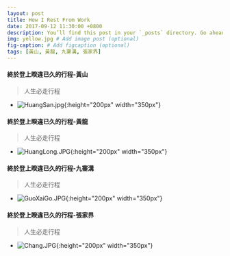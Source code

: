 ```yaml
---
layout: post
title: How I Rest From Work
date: 2017-09-12 11:30:00 +0800
description: You’ll find this post in your `_posts` directory. Go ahead and edit it and re-build the site to see your changes. # Add post description (optional)
img: yellow.jpg # Add image post (optional)
fig-caption: # Add figcaption (optional)
tags: [黃山, 黃龍, 九寨溝, 張家界]
---
```

#### 終於登上睽違已久的行程-黃山
> 人生必走行程
* ![HuangSan.jpg]({{site.baseurl}}/assets/img/HuangSan.jpg){:height="200px" width="350px"}

#### 終於登上睽違已久的行程-黃龍
> 人生必走行程
* ![HuangLong.JPG]({{site.baseurl}}/assets/img/HuangLong.JPG){:height="200px" width="350px"}

#### 終於登上睽違已久的行程-九寨溝
> 人生必走行程
* ![GuoXaiGo.JPG]({{site.baseurl}}/assets/img/GuoXaiGo.JPG){:height="200px" width="350px"}

#### 終於登上睽違已久的行程-張家界
> 人生必走行程
* ![Chang.JPG]({{site.baseurl}}/assets/img/Chang.JPG){:height="200px" width="350px"}












